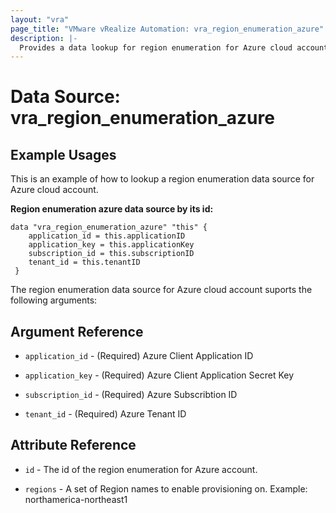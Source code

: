 ```yaml
---
layout: "vra"
page_title: "VMware vRealize Automation: vra_region_enumeration_azure"
description: |-
  Provides a data lookup for region enumeration for Azure cloud account.
---
```


# Data Source: vra_region_enumeration_azure
## Example Usages

This is an example of how to lookup a region enumeration data source for Azure cloud account.

**Region enumeration azure data source by its id:**
```hcl
data "vra_region_enumeration_azure" "this" {
	application_id = this.applicationID
	application_key = this.applicationKey
	subscription_id = this.subscriptionID
	tenant_id = this.tenantID
 }
```

The region enumeration data source for Azure cloud account suports the following arguments:

## Argument Reference
* `application_id` - (Required) Azure Client Application ID

* `application_key` - (Required) Azure Client Application Secret Key

* `subscription_id` - (Required) Azure Subscribtion ID

* `tenant_id` - (Required) Azure Tenant ID

## Attribute Reference
* `id` - The id of the region enumeration for Azure account.

* `regions` - A set of Region names to enable provisioning on. Example: northamerica-northeast1 
